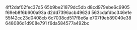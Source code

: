 4ff2daf02fec37d5
65b9be21879dc5db
d8cd979ebe6c9905
f69eb8f6b600a93a
d2dd7396acb4962d
563cdafdbc346e1e
55f42cc23d0408cb
6c7038cd517f8e6a
e707f9eb89040e38
648086d1d908e791
f6da584577a492bc
